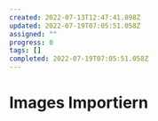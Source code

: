 ```yaml
---
created: 2022-07-13T12:47:41.898Z
updated: 2022-07-19T07:05:51.058Z
assigned: ""
progress: 0
tags: []
completed: 2022-07-19T07:05:51.058Z
---
```


# Images Importiern
